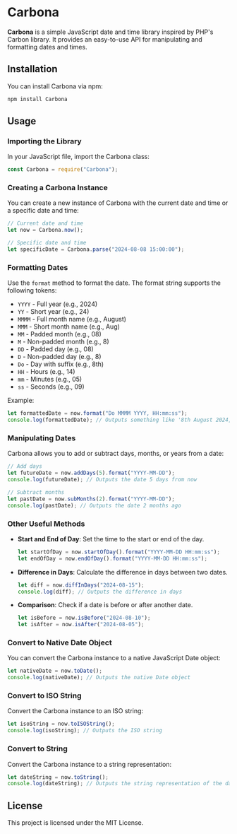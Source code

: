 # Carbona

**Carbona** is a simple JavaScript date and time library inspired by PHP's Carbon library. It provides an easy-to-use API for manipulating and formatting dates and times.

## Installation

You can install Carbona via npm:

```bash
npm install Carbona
```

## Usage

### Importing the Library

In your JavaScript file, import the Carbona class:

```javascript
const Carbona = require("Carbona");
```

### Creating a Carbona Instance

You can create a new instance of Carbona with the current date and time or a specific date and time:

```javascript
// Current date and time
let now = Carbona.now();

// Specific date and time
let specificDate = Carbona.parse("2024-08-08 15:00:00");
```

### Formatting Dates

Use the `format` method to format the date. The format string supports the following tokens:

- `YYYY` - Full year (e.g., 2024)
- `YY` - Short year (e.g., 24)
- `MMMM` - Full month name (e.g., August)
- `MMM` - Short month name (e.g., Aug)
- `MM` - Padded month (e.g., 08)
- `M` - Non-padded month (e.g., 8)
- `DD` - Padded day (e.g., 08)
- `D` - Non-padded day (e.g., 8)
- `Do` - Day with suffix (e.g., 8th)
- `HH` - Hours (e.g., 14)
- `mm` - Minutes (e.g., 05)
- `ss` - Seconds (e.g., 09)

Example:

```javascript
let formattedDate = now.format("Do MMMM YYYY, HH:mm:ss");
console.log(formattedDate); // Outputs something like '8th August 2024, 15:00:00'
```

### Manipulating Dates

Carbona allows you to add or subtract days, months, or years from a date:

```javascript
// Add days
let futureDate = now.addDays(5).format("YYYY-MM-DD");
console.log(futureDate); // Outputs the date 5 days from now

// Subtract months
let pastDate = now.subMonths(2).format("YYYY-MM-DD");
console.log(pastDate); // Outputs the date 2 months ago
```

### Other Useful Methods

- **Start and End of Day**: Set the time to the start or end of the day.

  ```javascript
  let startOfDay = now.startOfDay().format("YYYY-MM-DD HH:mm:ss");
  let endOfDay = now.endOfDay().format("YYYY-MM-DD HH:mm:ss");
  ```

- **Difference in Days**: Calculate the difference in days between two dates.

  ```javascript
  let diff = now.diffInDays("2024-08-15");
  console.log(diff); // Outputs the difference in days
  ```

- **Comparison**: Check if a date is before or after another date.

  ```javascript
  let isBefore = now.isBefore("2024-08-10");
  let isAfter = now.isAfter("2024-08-05");
  ```

### Convert to Native Date Object

You can convert the Carbona instance to a native JavaScript Date object:

```javascript
let nativeDate = now.toDate();
console.log(nativeDate); // Outputs the native Date object
```

### Convert to ISO String

Convert the Carbona instance to an ISO string:

```javascript
let isoString = now.toISOString();
console.log(isoString); // Outputs the ISO string
```

### Convert to String

Convert the Carbona instance to a string representation:

```javascript
let dateString = now.toString();
console.log(dateString); // Outputs the string representation of the date
```

## License

This project is licensed under the MIT License.
